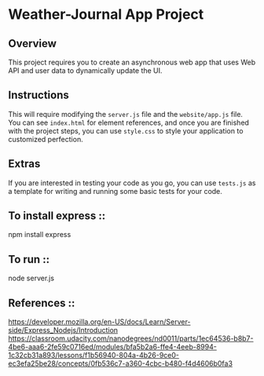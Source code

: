 # Weather-Journal App Project

## Overview
This project requires you to create an asynchronous web app that uses Web API and user data to dynamically update the UI. 

## Instructions
This will require modifying the `server.js` file and the `website/app.js` file. You can see `index.html` for element references, and once you are finished with the project steps, you can use `style.css` to style your application to customized perfection.

## Extras
If you are interested in testing your code as you go, you can use `tests.js` as a template for writing and running some basic tests for your code.


## To install express :: 
npm install express 

## To run ::
node server.js

## References ::
https://developer.mozilla.org/en-US/docs/Learn/Server-side/Express_Nodejs/Introduction
https://classroom.udacity.com/nanodegrees/nd0011/parts/1ec64536-b8b7-4be6-aaa6-2fe59c0716ed/modules/bfa5b2a6-ffe4-4eeb-8994-1c32cb31a893/lessons/f1b56940-804a-4b26-9ce0-ec3efa25be28/concepts/0fb536c7-a360-4cbc-b480-f4d4606b0fa3
